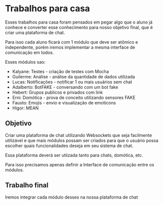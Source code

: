 # Trabalhos para casa

Esses trabalhos para casa foram pensados em pegar algo que o aluno já conhece e converter esse conhecimento para nosso objetivo final, que é criar uma plataforma de chat.

Para isso cada aluno ficará com 1 módulo que deve ser atômico e independente, porém iremos implementar a mesma interface de comunicação em todos.

Esses módulos sao:

- Kalyane: Testes - criação de testes com Mocha 
- Guilerme: Análise - análise da quantidade de dados utilizada
- Lucas: Notificações - notificar 1 ou mais usuários sem chat
- Adalberto: BotFAKE - conversando com um bot fake
- Hebert: Grupos publicos e privados com link
- Erni: Domótica - prova de conceito utilizando sensores FAKE
- Fausto: Emojis - envio e visualização de emoticons
- Higor: MEAN

## Objetivo

Criar uma plataforma de chat utilizando Websockets que seja facilmente utilizável e que mais módulos possam ser criados para que o usuário possa escolher quais funcionalidades deseja em seu sistema de chat.

Essa plataforma deverá ser utiizada tanto para chats, domótica, etc.

Para isso precisamos apenas definir a Interface de comunicação entre os módulos.

## Trabalho final

Iremos integrar cada módulo desses na nossa plataforma de chat
